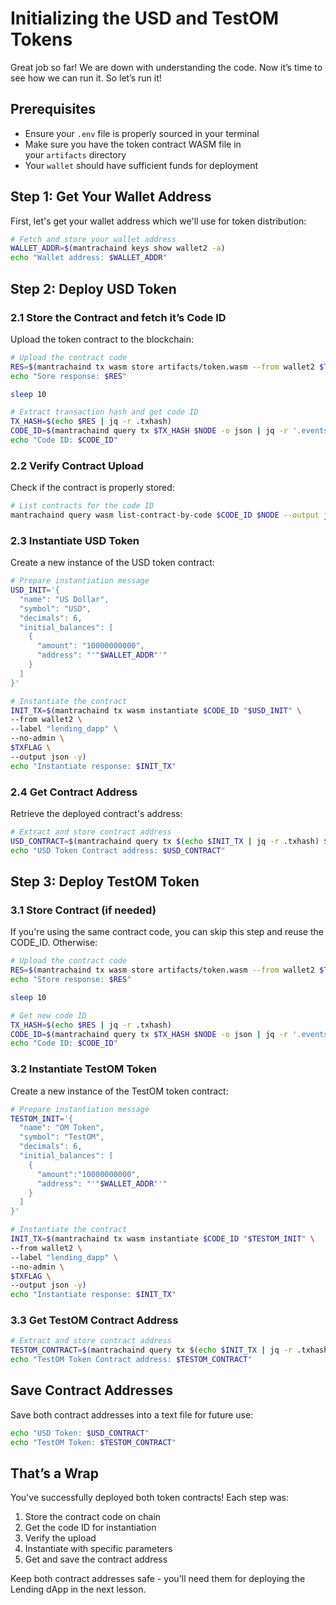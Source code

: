 # Initializing the USD and TestOM Tokens

Great job so far! We are down with understanding the code. Now it’s time to see how we can run it. So let’s run it!

## Prerequisites

- Ensure your `.env` file is properly sourced in your terminal
- Make sure you have the token contract WASM file in your `artifacts` directory
- Your `wallet` should have sufficient funds for deployment

## Step 1: Get Your Wallet Address

First, let's get your wallet address which we'll use for token distribution:

```bash
# Fetch and store your wallet address
WALLET_ADDR=$(mantrachaind keys show wallet2 -a)
echo "Wallet address: $WALLET_ADDR"
```

## Step 2: Deploy USD Token

### 2.1 Store the Contract and fetch it’s Code ID

Upload the token contract to the blockchain:

```bash
# Upload the contract code
RES=$(mantrachaind tx wasm store artifacts/token.wasm --from wallet2 $TXFLAG -y --output json)
echo "Sore response: $RES"

sleep 10

# Extract transaction hash and get code ID
TX_HASH=$(echo $RES | jq -r .txhash)
CODE_ID=$(mantrachaind query tx $TX_HASH $NODE -o json | jq -r '.events[] | select(.type == "store_code") | .attributes[] | select(.key == "code_id") | .value')
echo "Code ID: $CODE_ID"
```

### 2.2 Verify Contract Upload

Check if the contract is properly stored:

```bash
# List contracts for the code ID
mantrachaind query wasm list-contract-by-code $CODE_ID $NODE --output json
```

### 2.3 Instantiate USD Token

Create a new instance of the USD token contract:

```bash
# Prepare instantiation message
USD_INIT='{
  "name": "US Dollar",
  "symbol": "USD",
  "decimals": 6,
  "initial_balances": [
    {
      "amount": "10000000000",
      "address": "'"$WALLET_ADDR"'"
    }
  ]
}'

# Instantiate the contract
INIT_TX=$(mantrachaind tx wasm instantiate $CODE_ID "$USD_INIT" \
--from wallet2 \
--label "lending_dapp" \
--no-admin \
$TXFLAG \
--output json -y)
echo "Instantiate response: $INIT_TX"
```

### 2.4 Get Contract Address

Retrieve the deployed contract's address:

```bash
# Extract and store contract address
USD_CONTRACT=$(mantrachaind query tx $(echo $INIT_TX | jq -r .txhash) $NODE --output json | jq -r '.events[] | select(.type == "instantiate").attributes[] | select(.key == "_contract_address").value')
echo "USD Token Contract address: $USD_CONTRACT"
```

## Step 3: Deploy TestOM Token

### 3.1 Store Contract (if needed)

If you're using the same contract code, you can skip this step and reuse the CODE_ID. Otherwise:

```bash
# Upload the contract code
RES=$(mantrachaind tx wasm store artifacts/token.wasm --from wallet2 $TXFLAG -y --output json)
echo "Store response: $RES"

sleep 10

# Get new code ID
TX_HASH=$(echo $RES | jq -r .txhash)
CODE_ID=$(mantrachaind query tx $TX_HASH $NODE -o json | jq -r '.events[] | select(.type == "store_code") | .attributes[] | select(.key == "code_id") | .value')
echo "Code ID: $CODE_ID"
```

### 3.2 Instantiate TestOM Token

Create a new instance of the TestOM token contract:

```bash
# Prepare instantiation message
TESTOM_INIT='{
  "name": "OM Token",
  "symbol": "TestOM",
  "decimals": 6,
  "initial_balances": [
    {
      "amount":"10000000000",
      "address": "'"$WALLET_ADDR"'"
    }
  ]
}'

# Instantiate the contract
INIT_TX=$(mantrachaind tx wasm instantiate $CODE_ID "$TESTOM_INIT" \
--from wallet2 \
--label "lending_dapp" \
--no-admin \
$TXFLAG \
--output json -y)
echo "Instantiate response: $INIT_TX"
```

### 3.3 Get TestOM Contract Address

```bash
# Extract and store contract address
TESTOM_CONTRACT=$(mantrachaind query tx $(echo $INIT_TX | jq -r .txhash) $NODE --output json | jq -r '.events[] | select(.type == "instantiate").attributes[] | select(.key == "_contract_address").value')
echo "TestOM Token Contract address: $TESTOM_CONTRACT"
```

## Save Contract Addresses

Save both contract addresses into a text file for future use:

```bash
echo "USD Token: $USD_CONTRACT"
echo "TestOM Token: $TESTOM_CONTRACT"
```

## That’s a Wrap

You've successfully deployed both token contracts! Each step was:

1. Store the contract code on chain
2. Get the code ID for instantiation
3. Verify the upload
4. Instantiate with specific parameters
5. Get and save the contract address

Keep both contract addresses safe - you'll need them for deploying the Lending dApp in the next lesson.